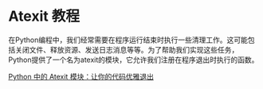 # Atexit 教程

<show-structure depth="2"/>

在Python编程中，我们经常需要在程序运行结束时执行一些清理工作。这可能包括关闭文件、释放资源、发送日志消息等等。为了帮助我们实现这些任务，Python提供了一个名为atexit的模块，它允许我们注册在程序退出时执行的函数。

<seealso>
<category ref="ref_docs">
    <a href="https://mp.weixin.qq.com/s/lgmfTyuwXLpifnCvVmYAhQ">Python 中的 Atexit 模块：让你的代码优雅退出</a>
</category>
<category ref="ref_github"></category>
<category ref="ref_issues"></category>
<category ref="ref_hf"></category>
<category ref="ref_ms"></category>
</seealso>